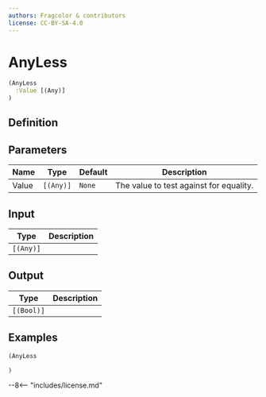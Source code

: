 ```yaml
---
authors: Fragcolor & contributors
license: CC-BY-SA-4.0
---
```



# AnyLess

```clojure
(AnyLess
  :Value [(Any)]
)
```


## Definition




## Parameters

| Name | Type | Default | Description |
|------|------|---------|-------------|
| Value | `[(Any)]` | `None` | The value to test against for equality. |


## Input

| Type | Description |
|------|-------------|
| `[(Any)]` |  |


## Output

| Type | Description |
|------|-------------|
| `[(Bool)]` |  |


## Examples

```clojure
(AnyLess

)
```


--8<-- "includes/license.md"
